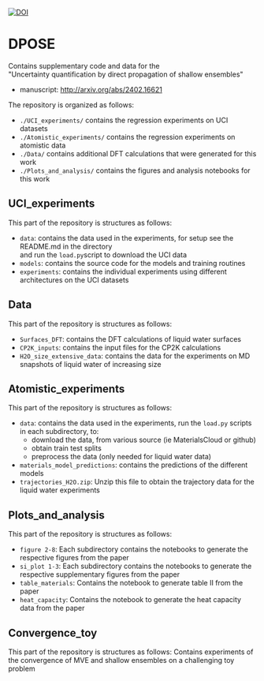 

[![DOI](https://zenodo.org/badge/763071315.svg)](https://zenodo.org/doi/10.5281/zenodo.12600916)


# DPOSE
Contains supplementary code and data for the \
"Uncertainty quantification by direct propagation of shallow ensembles" 
- manuscript: http://arxiv.org/abs/2402.16621 

The repository is organized as follows:
- `./UCI_experiments/` contains the regression experiments on UCI datasets
- `./Atomistic_experiments/` contains the regression experiments on atomistic data
- `./Data/` contains additional DFT calculations that were generated for this work
- `./Plots_and_analysis/` contains the figures and analysis notebooks for this work

## UCI_experiments
This part of the repository is structures as follows:
- `data`: contains the data used in the experiments, for setup see the README.md in the directory\
and run the `load.py`script to download the UCI data
- `models`: contains the source code for the models and training routines
- `experiments`: contains the individual experiments using different architectures on the UCI datasets

## Data
This part of the repository is structures as follows:
- `Surfaces_DFT`: contains the DFT calculations of liquid water surfaces
- `CP2K_inputs`: contains the input files for the CP2K calculations
- `H2O_size_extensive_data`: contains the data for the experiments on MD snapshots of liquid water of increasing size

## Atomistic_experiments
This part of the repository is structures as follows:
- `data`: contains the data used in the experiments, run the `load.py` scripts in each subdirectory, to:
    - download the data, from various source (ie MaterialsCloud or github)
    - obtain train test splits
    - preprocess the data (only needed for liquid water data)
- `materials_model_predictions`: contains the predictions of the different models
- `trajectories_H2O.zip`: Unzip this file to obtain the trajectory data for the liquid water experiments

## Plots_and_analysis
This part of the repository is structures as follows:
- `figure 2-8`: Each subdirectory contains the notebooks to generate the respective figures from the paper
- `si_plot 1-3`: Each subdirectory contains the notebooks to generate the respective supplementary figures from the paper
- `table_materials`: Contains the notebook to generate table II from the paper
- `heat_capacity`: Contains the notebook to generate the heat capacity data from the paper

## Convergence_toy
This part of the repository is structures as follows:
Contains experiments of the convergence of MVE and shallow ensembles on a challenging toy problem
